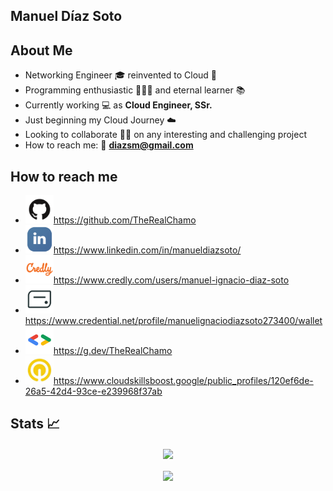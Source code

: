 ## Manuel Díaz Soto  #
## About Me ##

- Networking Engineer 🎓  reinvented to Cloud 💬  
- Programming enthusiastic 👨🏻‍💻  and eternal learner 📚  
- Currently working 💻 as **Cloud Engineer, SSr.**  
- Just beginning my Cloud Journey ☁️  
- Looking to collaborate 👐🏻 on any interesting and challenging project  
- How to reach me: 📨 **diazsm@gmail.com**  

## How to reach me ##

<ul>
  <li><a href="https://github.com/TheRealChamo"><img src="/images/icon-github.png" alt="GitHub" height="45" width="45">https://github.com/TheRealChamo</a></li>
  <li><a href="https://www.linkedin.com/in/manueldiazsoto/"><img src="/images/icon-linkedin.png" alt="LinkedIn" height="45" width="45">https://www.linkedin.com/in/manueldiazsoto/</a></li>
  <li><a href="https://www.credly.com/users/manuel-ignacio-diaz-soto"><img src="/images/icon-credly.png" alt="Credly" height="45" width="45">https://www.credly.com/users/manuel-ignacio-diaz-soto</a></li>
  <li><a href="https://www.credential.net/profile/manuelignaciodiazsoto273400/wallet"><img src="/images/icon-accredible.png" alt="Accredible.net" height="45" width="45">https://www.credential.net/profile/manuelignaciodiazsoto273400/wallet</a></li>
  <li><a href="https://g.dev/TheRealChamo"><img src="/images/icon-googledev.png" alt="Google Developer" height="45" width="45">https://g.dev/TheRealChamo</a></li>
  <li><a href="https://www.cloudskillsboost.google/public_profiles/120ef6de-26a5-42d4-93ce-e239968f37ab"><img src="/images/icon-qwiklabs.jpeg" alt="QwikLabs" height="45" width="45">https://www.cloudskillsboost.google/public_profiles/120ef6de-26a5-42d4-93ce-e239968f37ab</a></li>
</ul>

## Stats 📈 ##

<p align="center">
    <img align="center" src="https://github-readme-stats.vercel.app/api/?username=thechamo&hide=contribs,prs&show_icons=true&title_color=fff&icon_color=79ff97&text_color=9f9f9f&bg_color=151515"></br></br>
    <img align="center" src="https://github-readme-stats.vercel.app/api/top-langs/?username=thechamo&layout=compact&show_icons=true&title_color=fff&icon_color=79ff97&text_color=9f9f9f&bg_color=151515">
</p>